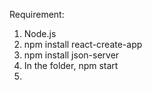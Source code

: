 Requirement:
1. Node.js
2. npm install react-create-app
3. npm install json-server
4. In the folder, npm start
5.